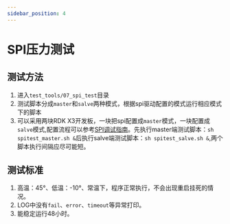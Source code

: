 ```yaml
---
sidebar_position: 4
---
```


# SPI压力测试

## 测试方法

1. 进入`test_tools/07_spi_test`目录
2. 测试脚本分成`master`和`salve`两种模式，根据spi驱动配置的模式运行相应模式下的脚本
3. 可以采用两块RDK X3开发板，一块把spi配置成`master`模式，一块配置成`salve`模式,配置流程可以参考[SPI调试指南](../driver_development/driver_spi_dev.md)。先执行master端测试脚本：`sh spitest_master.sh &`后执行salve端测试脚本：`sh spitest_salve.sh &`,两个脚本执行间隔应尽可能短。

## 测试标准

1. 高温：45°、低温：-10°、常温下，程序正常执行，不会出现重启挂死的情况。
2. LOG中没有`fail`、`error`、`timeout`等异常打印。
3. 能稳定运行48小时。